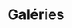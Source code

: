 ---
title: Galéries
seo_options:
  description: Page montrant les galéries du club
  featured_image:
  og_type: 
  canonical_link:
url: /galleries/
hero_blocks:
  - _bookshop_name: sections/hero
    heading: Galéries
    subheading: 
    image: /images/header/portfolio-folding-img.jpg
content_blocks:
    - _bookshop_name: sections/gallery
      heading:
        heading: Nos Galéries
      content: I had not long to wait before a stealthy sound apprised me of their nearness, and then a <br>war-bonneted, paint-streaked face was thrust cautiously around the shoulder of the cliff, and <br>savage eyes looked into mine. That he could see me in the dim light of the cave I was sure for <br>the early morning sun was falling full upon me through the opening.
      gallery_images: 
        - _bookshop_name: simple/gallery-image
          title: Description
          content: Texte de description de l'image
          image: /images/portfolio/single-portfolio-img2.jpg
        - _bookshop_name: simple/gallery-image
          title: Description
          content: Texte de description de l'image
          image: /images/portfolio/single-portfolio-img3.jpg
        - _bookshop_name: simple/gallery-image
          title: Description
          content: Texte de description de l'image
          image: /images/portfolio/single-portfolio-img4.jpg
---